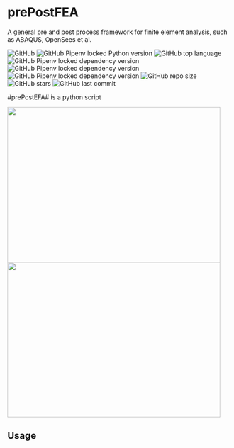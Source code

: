 # prePostFEA
A general pre and post process framework for finite element analysis, such as ABAQUS, OpenSees et al.

![GitHub](https://img.shields.io/github/license/Junjun1guo/prePostFEA?color=red&logoColor=blue)
![GitHub Pipenv locked Python version](https://img.shields.io/github/pipenv/locked/python-version/Junjun1guo/prePostFEA)
![GitHub top language](https://img.shields.io/github/languages/top/Junjun1guo/prePostFEA)
![GitHub Pipenv locked dependency version](https://img.shields.io/github/pipenv/locked/dependency-version/Junjun1guo/prepostFEA/numpy)
![GitHub Pipenv locked dependency version](https://img.shields.io/github/pipenv/locked/dependency-version/Junjun1guo/prepostFEA/pyvista)
![GitHub Pipenv locked dependency version](https://img.shields.io/github/pipenv/locked/dependency-version/Junjun1guo/prepostFEA/records)
![GitHub repo size](https://img.shields.io/github/repo-size/Junjun1guo/prePostFEA?color=GREEN)
![GitHub stars](https://img.shields.io/github/stars/Junjun1guo/prePostFEA)
![GitHub last commit](https://img.shields.io/github/last-commit/Junjun1guo/prePostFEA)

#prePostEFA# is a python script

<img src="https://github.com/Junjun1guo/prePostFEA/blob/master/misesStress.gif" width="480" height="350" /><img src="https://github.com/Junjun1guo/prePostFEA/blob/master/dispForce.gif" width="480" height="350" />

## Usage 
 

